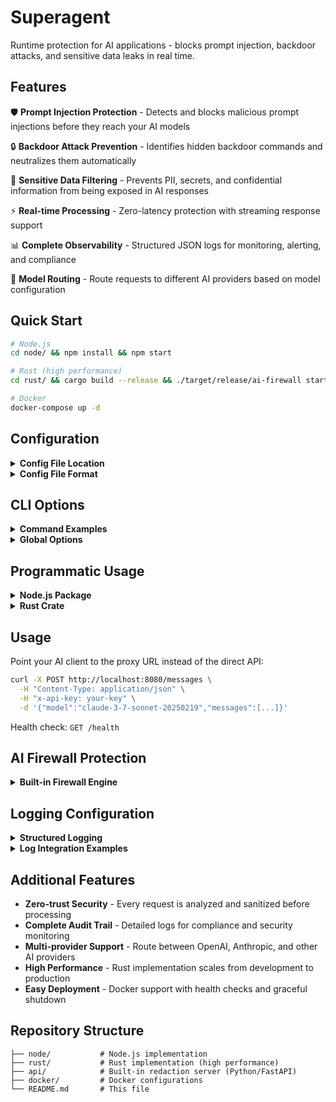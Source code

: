 # Superagent

Runtime protection for AI applications - blocks prompt injection, backdoor attacks, and sensitive data leaks in real time.

## Features

🛡️ **Prompt Injection Protection** - Detects and blocks malicious prompt injections before they reach your AI models

🔒 **Backdoor Attack Prevention** - Identifies hidden backdoor commands and neutralizes them automatically  

🚫 **Sensitive Data Filtering** - Prevents PII, secrets, and confidential information from being exposed in AI responses

⚡ **Real-time Processing** - Zero-latency protection with streaming response support

📊 **Complete Observability** - Structured JSON logs for monitoring, alerting, and compliance

🔄 **Model Routing** - Route requests to different AI providers based on model configuration

## Quick Start

```bash
# Node.js
cd node/ && npm install && npm start

# Rust (high performance)
cd rust/ && cargo build --release && ./target/release/ai-firewall start

# Docker
docker-compose up -d
```

## Configuration

<details>
<summary><strong>Config File Location</strong></summary>

By default, both implementations look for `vibekit.yaml` in the current working directory. You can specify a custom config file path using the `--config` parameter:

```bash
# Node.js
npm start -- --config=/etc/vibekit/vibekit.yaml

# Rust
./target/release/ai-firewall start --config=/etc/vibekit/vibekit.yaml
```
</details>

<details>
<summary><strong>Config File Format</strong></summary>

Edit `vibekit.yaml` to add models and API endpoints:

```yaml
models:
  - model_name: "gpt-4o"
    provider: "openai"
    api_base: "https://api.openai.com"
  
  - model_name: "claude-3-7-sonnet-20250219"
    provider: "anthropic"
    api_base: "https://api.anthropic.com/v1"
```
</details>

## CLI Options

<details>
<summary><strong>Command Examples</strong></summary>

Both Node.js and Rust implementations support the following CLI options:

```bash
# Basic usage
ai-firewall start --port 8080

# With custom config
ai-firewall start --port 8080 --config=/path/to/vibekit.yaml

# With redaction API for input screening
ai-firewall start --redaction-api-url=http://localhost:3000/redact

# Background mode (daemon)
ai-firewall start --daemon

# Server management
ai-firewall stop --port 8080
ai-firewall status --port 8080
```
</details>

<details>
<summary><strong>Global Options</strong></summary>

- `-p, --port <PORT>`: Port to run on (default: 8080)
- `-c, --config <PATH>`: Path to vibekit.yaml file (default: vibekit.yaml)
- `--redaction-api-url <URL>`: URL for redaction API to screen user messages
- `-d, --daemon`: Run in background (start command only)
</details>

## Programmatic Usage

<details>
<summary><strong>Node.js Package</strong></summary>

Install the package:
```bash
npm install ai-firewall
```

Create a server programmatically:
```javascript
import ProxyServer from 'ai-firewall';

const port = 8080;
const configPath = './vibekit.yaml'; // optional, defaults to 'vibekit.yaml'
const redactionApiUrl = 'http://localhost:3000/redact'; // optional
const proxy = new ProxyServer(port, configPath, redactionApiUrl);

// Start the server
await proxy.start();

// Graceful shutdown
process.on('SIGINT', () => {
  proxy.stop();
  process.exit(0);
});
```
</details>

<details>
<summary><strong>Rust Crate</strong></summary>

Add to your `Cargo.toml`:
```toml
[dependencies]
ai-firewall = "0.0.1"
```

Create a server programmatically:
```rust
use ai_firewall::ProxyServer;

#[tokio::main]
async fn main() -> Result<(), Box<dyn std::error::Error>> {
    let port = 8080;
    let config_path = Some("./vibekit.yaml".to_string()); // optional
    let redaction_api_url = Some("http://localhost:3000/redact".to_string()); // optional
    
    let server = ProxyServer::new(port, config_path, redaction_api_url).await?;
    
    // Start the server (this blocks)
    server.start().await?;
    
    Ok(())
}
```
</details>

## Usage

Point your AI client to the proxy URL instead of the direct API:

```bash
curl -X POST http://localhost:8080/messages \
  -H "Content-Type: application/json" \
  -H "x-api-key: your-key" \
  -d '{"model":"claude-3-7-sonnet-20250219","messages":[...]}'
```

Health check: `GET /health`

## AI Firewall Protection

<details>
<summary><strong>Built-in Firewall Engine</strong></summary>

Powered by a fine-tuned Gemma 3 270M model for real-time threat detection:

```bash
# Start the firewall engine
cd api/ && ./start.sh

# Start proxy with firewall enabled  
./target/release/ai-firewall start --redaction-api-url=http://localhost:3000/redact
```

**Protection Types:**
- 🛡️ **Prompt Injections** → Replaced with `[INJECTION]`
- 🔒 **Backdoor Commands** → Replaced with `[BACKDOOR]`  
- 🚫 **Sensitive Data (PII)** → Replaced with `[REDACTED]`

**Features:**
- Automatic model download on first run
- Sub-100ms inference time
- Supports all message formats (text, structured content)
- Graceful fallback if firewall is unavailable
</details>

## Logging Configuration

<details>
<summary><strong>Structured Logging</strong></summary>

Superagent outputs structured JSON logs to stdout that can be ingested by any log aggregation system (ELK, Splunk, DataDog, Loki, etc.).

**Environment Variables:**
```bash
LOG_LEVEL=info    # debug|info|warn|error (default: info)
```

**Example log output:**
```json
{
  "timestamp": "2024-08-26T10:30:00.000Z",
  "level": "info",
  "message": "Request processed",
  "service": "ai-firewall-node",
  "version": "0.0.1",
  "event_type": "request_processed",
  "trace_id": "abc123-def456-789",
  "request": {
    "method": "POST",
    "url": "/v1/messages",
    "model": "claude-3-5-sonnet",
    "headers": {
      "user-agent": "curl/7.68.0",
      "originator": "my-app"
    },
    "body_size_bytes": 1024
  },
  "response": {
    "status": 200,
    "duration_ms": 1250,
    "body_size_bytes": 2048,
    "is_sse": true
  },
  "redaction": {
    "input_redacted": true,
    "output_redacted": true,
    "processing_time_ms": 15
  },
  "proxy": {
    "target_url": "https://api.anthropic.com/v1/messages",
    "model_routing": true
  }
}
```
</details>

<details>
<summary><strong>Log Integration Examples</strong></summary>

**Docker/Kubernetes (stdout):**
```bash
# View logs directly
docker logs container-name | jq '.'
kubectl logs deployment/ai-firewall | jq '.'

# Pipe to analysis tools
docker logs container-name | grep '"level":"error"'
```

**Fluent Bit:**
```conf
[INPUT]
    Name tail
    Path /var/log/containers/ai-firewall*.log
    Parser json

[OUTPUT] 
    Name elasticsearch
    Match *
    Host elasticsearch.example.com
```

**Vector:**
```toml
[sources.ai_firewall]
  type = "docker_logs"
  include_labels = ["ai-firewall"]

[sinks.datadog]
  type = "datadog_logs"
  inputs = ["ai_firewall"]
  default_api_key = "${DATADOG_API_KEY}"
```

**Promtail (Loki):**
```yaml
scrape_configs:
- job_name: ai-firewall
  docker_sd_configs:
    - host: unix:///var/run/docker.sock
  relabel_configs:
    - source_labels: [__meta_docker_container_label_service]
      target_label: service
```
</details>

## Additional Features

- **Zero-trust Security** - Every request is analyzed and sanitized before processing
- **Complete Audit Trail** - Detailed logs for compliance and security monitoring  
- **Multi-provider Support** - Route between OpenAI, Anthropic, and other AI providers
- **High Performance** - Rust implementation scales from development to production
- **Easy Deployment** - Docker support with health checks and graceful shutdown

## Repository Structure

```
├── node/           # Node.js implementation
├── rust/           # Rust implementation (high performance)
├── api/            # Built-in redaction server (Python/FastAPI)
├── docker/         # Docker configurations
└── README.md       # This file
```
